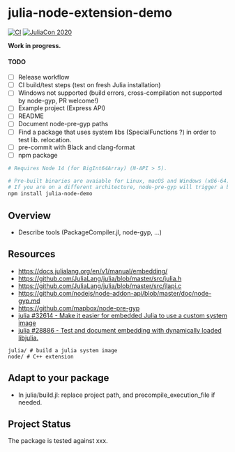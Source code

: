 # julia-node-extension-demo

[![CI](https://github.com/maxmouchet/julia-node-extension-demo/workflows/CI/badge.svg)](https://github.com/maxmouchet/julia-node-extension-demo/actions?query=workflow%3ACI)
[![JuliaCon 2020](https://img.shields.io/badge/Talk-JuliaCon%202020-761c7c)](https://pretalx.com/juliacon2020/talk/Q88P8U/)

**Work in progress.**

#### TODO

- [ ] Release workflow
- [ ] CI build/test steps (test on fresh Julia installation)
- [ ] Windows not supported (build errors, cross-compilation not supported by node-gyp, PR welcome!)
- [ ] Example project (Express API)
- [ ] README
- [ ] Document node-pre-gyp paths
- [ ] Find a package that uses system libs (SpecialFunctions ?) in order to test lib. relocation.
- [ ] pre-commit with Black and clang-format
- [ ] npm package

```bash
# Requires Node 14 (for BigInt64Array) (N-API > 5).

# Pre-built binaries are avaiable for Linux, macOS and Windows (x86-64).
# If you are on a different architecture, node-pre-gyp will trigger a build.
npm install julia-node-demo
```

## Overview

- Describe tools (PackageCompiler.jl, node-gyp, ...)

## Resources

- https://docs.julialang.org/en/v1/manual/embedding/
- https://github.com/JuliaLang/julia/blob/master/src/julia.h
- https://github.com/JuliaLang/julia/blob/master/src/jlapi.c
- https://github.com/nodejs/node-addon-api/blob/master/doc/node-gyp.md
- https://github.com/mapbox/node-pre-gyp
- [julia #32614 - Make it easier for embedded Julia to use a custom system image](https://github.com/JuliaLang/julia/issues/32614)
- [julia #28886 - Test and document embedding with dynamically loaded libjulia.](https://github.com/JuliaLang/julia/pull/28886)

```
julia/ # build a julia system image
node/ # C++ extension
```

## Adapt to your package

- In julia/build.jl: replace project path, and precompile_execution_file if needed.

## Project Status

The package is tested against xxx.
